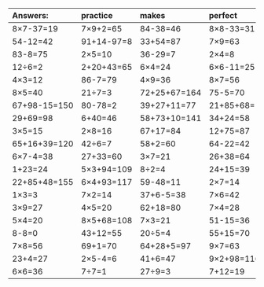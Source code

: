 | Answers: | practice | makes | perfect | ! |
| :--- | :--- | :--- | :--- | :--- |
| 8×7-37=19 | 7×9+2=65 | 84-38=46 | 8×8-33=31 | 9×8=72 | 
| 54-12=42 | 91+14-97=8 | 33+54=87 | 7×9=63 | 8×2=16 | 
| 83-8=75 | 2×5=10 | 36-29=7 | 2×4=8 | 55-20=35 | 
| 12÷6=2 | 2+20+43=65 | 6×4=24 | 6×6-11=25 | 2×3=6 | 
| 4×3=12 | 86-7=79 | 4×9=36 | 8×7=56 | 63÷9=7 | 
| 8×5=40 | 21÷7=3 | 72+25+67=164 | 75-5=70 | 8×7-56=0 | 
| 67+98-15=150 | 80-78=2 | 39+27+11=77 | 21+85+68=174 | 15÷3=5 | 
| 29+69=98 | 6+40=46 | 58+73+10=141 | 34+24=58 | 8×8+41=105 | 
| 3×5=15 | 2×8=16 | 67+17=84 | 12+75=87 | 7×5=35 | 
| 65+16+39=120 | 42÷6=7 | 58+2=60 | 64-22=42 | 46+47=93 | 
| 6×7-4=38 | 27+33=60 | 3×7=21 | 26+38=64 | 2×2=4 | 
| 1+23=24 | 5×3+94=109 | 8÷2=4 | 24+15=39 | 8×5-18=22 | 
| 22+85+48=155 | 6×4+93=117 | 59-48=11 | 2×7=14 | 3×5-5=10 | 
| 1×3=3 | 7×2=14 | 37+6-5=38 | 7×6=42 | 33-19=14 | 
| 3×9=27 | 4×5=20 | 62+18=80 | 7×4=28 | 8×4=32 | 
| 5×4=20 | 8×5+68=108 | 7×3=21 | 51-15=36 | 3×2=6 | 
| 8-8=0 | 43+12=55 | 20÷5=4 | 55+15=70 | 41+45=86 | 
| 7×8=56 | 69+1=70 | 64+28+5=97 | 9×7=63 | 45-22=23 | 
| 23+4=27 | 2×5-4=6 | 41+6=47 | 9×2+98=116 | 7×8+87=143 | 
| 6×6=36 | 7÷7=1 | 27÷9=3 | 7+12=19 | 47+38=85 | 

